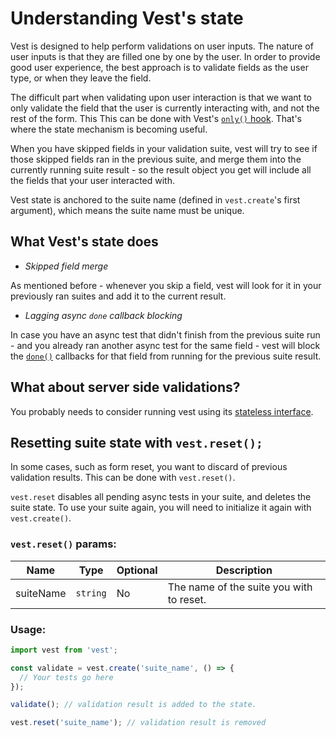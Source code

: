 # Understanding Vest's state

Vest is designed to help perform validations on user inputs. The nature of user inputs is that they are filled one by one by the user. In order to provide good user experience, the best approach is to validate fields as the user type, or when they leave the field.

The difficult part when validating upon user interaction is that we want to only validate the field that the user is currently interacting with, and not the rest of the form. This
This can be done with Vest's [`only()` hook](./exclusion). That's where the state mechanism is becoming useful.

When you have skipped fields in your validation suite, vest will try to see if those skipped fields ran in the previous suite, and merge them into the currently running suite result - so the result object you get will include all the fields that your user interacted with.

Vest state is anchored to the suite name (defined in `vest.create`'s first argument), which means the suite name must be unique.

## What Vest's state does

- _Skipped field merge_

As mentioned before - whenever you skip a field, vest will look for it in your previously ran suites and add it to the current result.

- _Lagging async `done` callback blocking_

In case you have an async test that didn't finish from the previous suite run - and you already ran another async test for the same field - vest will block the [`done()`]('./result#done) callbacks for that field from running for the previous suite result.

## What about server side validations?

You probably needs to consider running vest using its [stateless interface](./stateless_validations).

## Resetting suite state with `vest.reset();`

In some cases, such as form reset, you want to discard of previous validation results. This can be done with `vest.reset()`.

`vest.reset` disables all pending async tests in your suite, and deletes the suite state. To use your suite again, you will need to initialize it again with `vest.create()`.

### `vest.reset()` params:

| Name      | Type     | Optional | Description                              |
| --------- | -------- | -------- | ---------------------------------------- |
| suiteName | `string` | No       | The name of the suite you with to reset. |

### Usage:

```js
import vest from 'vest';

const validate = vest.create('suite_name', () => {
  // Your tests go here
});

validate(); // validation result is added to the state.

vest.reset('suite_name'); // validation result is removed
```
